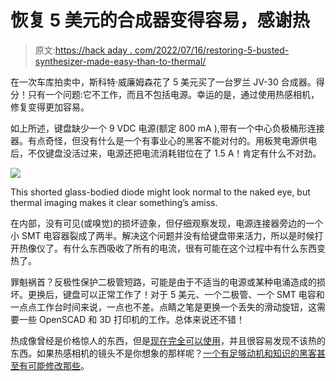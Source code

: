 # 恢复 5 美元的合成器变得容易，感谢热

> 原文:[https://hack aday . com/2022/07/16/restoring-5-busted-synthesizer-made-easy-than-to-thermal/](https://hackaday.com/2022/07/16/restoring-5-busted-synthesizer-made-easy-thanks-to-thermal/)

在一次车库拍卖中，斯科特·威廉姆森花了 5 美元买了一台罗兰 JV-30 合成器。得分！只有一个问题:它不工作，而且不包括电源。幸运的是，通过使用热感相机，修复变得更加容易。

如上所述，键盘缺少一个 9 VDC 电源(额定 800 mA ),带有一个中心负极桶形连接器。有点奇怪，但没有什么是一个有事业心的黑客不能对付的。用板凳电源供电后，不仅键盘没活过来，电源还把电流消耗钳位在了 1.5 A！肯定有什么不对劲。

[![](../Images/8720451a883b8d94931e686f8faea3d5.png)](https://hackaday.com/wp-content/uploads/2022/07/090-FLIR_20220517_102703-768x1024-1.jpg)

This shorted glass-bodied diode might look normal to the naked eye, but thermal imaging makes it clear something’s amiss.

在内部，没有可见(或嗅觉)的损坏迹象，但仔细观察发现，电源连接器旁边的一个小 SMT 电容器裂成了两半。解决这个问题并没有给键盘带来活力，所以是时候打开热像仪了。有什么东西吸收了所有的电流，很有可能在这个过程中有什么东西变热了。

罪魁祸首？反极性保护二极管短路，可能是由于不适当的电源或某种电涌造成的损坏。更换后，键盘可以正常工作了！对于 5 美元、一个二极管、一个 SMT 电容和一点点工作台时间来说，一点也不差。点睛之笔是更换一个丢失的滑动旋钮，这需要一些 OpenSCAD 和 3D 打印机的工作。总体来说还不错！

热成像曾经是价格惊人的东西，但是[现在完全可以使用](https://hackaday.com/2021/07/27/hand-on-review-tcam-mini-wifi-thermal-imager/)，并且很容易发现不该热的东西。如果热感相机的镜头不是你想象的那样呢？[一个有足够动机和知识的黑客甚至有可能修改那些](https://hackaday.com/2018/03/08/adding-optics-to-a-consumer-thermal-camera/)。